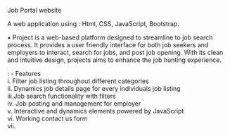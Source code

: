 Job Portal website 

A web application using : Html, CSS, JavaScript, Bootstrap. <br>

• Project is a web-based platform designed to streamline to job search process. It provides a user friendly interface for 
both job seekers and employers to interact, search for jobs, and post job opening. With its clean and intuitive design, 
projects aims to enhance the job hunting experience. 

: - Features  <br>
i. Filter job listing throughout different categories <br>
ii.  Dynamics job details page for every individuals job listing <br>
iii.Job search functionality with filters  <br>
iv. Job posting and management for employer <br>
v. Interactive and dynamics elements powered by JavaScript <br>
vi. Working contact us form <br>
vii. 

